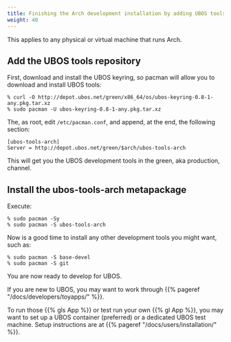 ```yaml
---
title: Finishing the Arch development installation by adding UBOS tools
weight: 40
---
```


This applies to any physical or virtual machine that runs Arch.

## Add the UBOS tools repository

First, download and install the UBOS keyring, so pacman will allow you to download
and install UBOS tools:

```
% curl -O http://depot.ubos.net/green/x86_64/os/ubos-keyring-0.8-1-any.pkg.tar.xz
% sudo pacman -U ubos-keyring-0.8-1-any.pkg.tar.xz
```

The, as root, edit ``/etc/pacman.conf``, and append, at the end, the following section:

```
[ubos-tools-arch]
Server = http://depot.ubos.net/green/$arch/ubos-tools-arch
```

This will get you the UBOS development tools in the green, aka production, channel.

## Install the ubos-tools-arch metapackage

Execute:

```
% sudo pacman -Sy
% sudo pacman -S ubos-tools-arch
```

Now is a good time to install any other development tools you might want, such as:

```
% sudo pacman -S base-devel
% sudo pacman -S git
```

You are now ready to develop for UBOS.

If you are new to UBOS, you may want to work through {{% pageref "/docs/developers/toyapps/" %}}.

To run those {{% gls App %}} or test run your own {{% gl App %}}, you may want to
set up a UBOS container (preferred) or a dedicated UBOS test machine. Setup instructions
are at {{% pageref "/docs/users/installation/" %}}.
